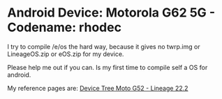 # Android Device: Motorola G62 5G - Codename: rhodec
I try to compile /e/os the hard way, because it gives no twrp.img or LineageOS.zip or eOS.zip for my device.

Please help me out if you can. Is my first time to compile self a OS for android.

My reference pages are:
[Device Tree Moto G52 - Lineage 22.2](https://github.com/LineageOS/android_device_motorola_rhode/tree/lineage-22.2)
